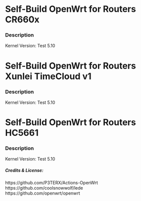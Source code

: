 
<h1>Self-Build OpenWrt for Routers CR660x</h1>

<h3>Description</h3>
Kernel Version: Test 5.10<br>

<h1>Self-Build OpenWrt for Routers Xunlei TimeCloud v1</h1>
<h3>Description</h3>
Kernel Version: Test 5.10<br>

<h1>Self-Build OpenWrt for Routers HC5661</h1>
<h3>Description</h3>
Kernel Version: Test 5.10<br>


<h5>Credits & License:</h5>
https://github.com/P3TERX/Actions-OpenWrt<br>
https://github.com/coolsnowwolf/lede<br>
https://github.com/openwrt/openwrt
